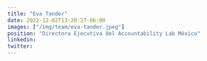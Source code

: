 ```yaml
---
title: "Eva Tander"
date: 2022-12-02T13:20:27-06:00
images: ["/img/team/eva-tander.jpeg"]
position: "Directora Ejecutiva del Accountability Lab México"
linkedin: 
twitter: 
---
```



